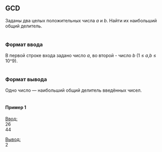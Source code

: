 ## GCD

Заданы два целых положительных числа _a_ и _b_. Найти их наибольший общий делитель.
<br></br>
### Формат ввода

В первой строке входа задано число _a_, во второй - число _b_ (1 ≤ _a_,_b_ ≤ 10^9).
<br></br>
### Формат вывода

Одно число — наибольший общий делитель введённых чисел.
<br></br>
#### Пример 1

<ins>Ввод:</ins><br>
26<br>
44<br>

<ins>Вывод:</ins><br>
2
<br>
